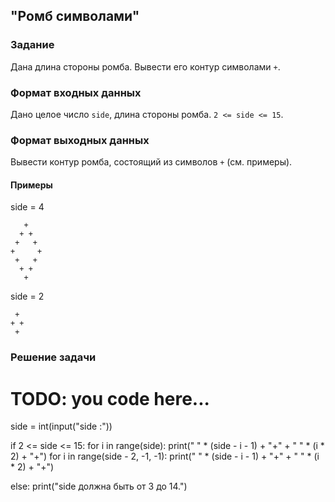 ## "Ромб символами"

### Задание

Дана длина стороны ромба. Вывести его контур символами `+`.

### Формат входных данных

Дано целое число `side`, длина стороны ромба. `2 <= side <= 15`.

### Формат выходных данных

Вывести контур ромба, состоящий из символов `+` (см. примеры).

#### Примеры


side = 4 
```
   +
  + +
 +   +
+     +
 +   +
  + +
   +
```
side = 2
```
 +
+ +
 +
```
### Решение задачи


# TODO: you code here...
side = int(input("side :"))

if 2 <= side <= 15:
    for i in range(side):
        print(" " * (side - i - 1) + "+" + " " * (i * 2) + "+")
    for i in range(side - 2, -1, -1):
        print(" " * (side - i - 1) + "+" + " " * (i * 2) + "+")



else:
    print("side должна быть от 3 до 14.")
